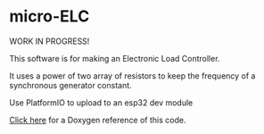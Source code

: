 # micro-ELC

WORK IN PROGRESS!

This software is for making an Electronic Load Controller.

It uses a power of two array of resistors to keep the frequency of a synchronous generator constant.

Use PlatformIO to upload to an esp32 dev module

[Click here](https://joshua-8.github.io/micro-ELC/hierarchy.html) for a Doxygen reference of this code.

